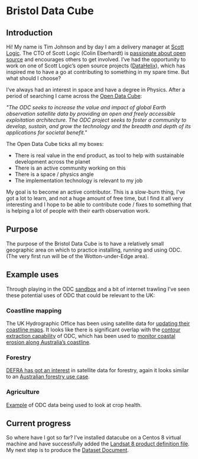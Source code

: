 # Bristol Data Cube
## Introduction
Hi! My name is Tim Johnson and by day I am a delivery manager at [Scott Logic](https://www.scottlogic.com/).  The CTO of Scott Logic (Colin Eberhardt) is [passionate about open source](https://www.finos.org/blog/colin-eberhardt-why-i-open-source) and encourages others to get involved.  I’ve had the opportunity to work on one of Scott Logic’s open source projects ([DataHelix](https://blog.scottlogic.com/2020/08/06/datahelix-intro.html)), which has inspired me to have a go at contributing to something in my spare time.  But what should I choose?

I’ve always had an interest in space and have a degree in Physics.  After a period of searching I came across the [Open Data Cube](https://www.opendatacube.org/):

*"The ODC seeks to increase the value and impact of global Earth observation satellite data by providing an open and freely accessible exploitation architecture. The ODC project seeks to foster a community to develop, sustain, and grow the technology and the breadth and depth of its applications for societal benefit."*

The Open Data Cube ticks all my boxes:
- There is real value in the end product, as tool to help with sustainable development across the planet
- There is an active community working on this
- There is a space / physics angle
- The implementation technology is relevant to my job

My goal is to become an active contributor.  This is a slow-burn thing, I've got a lot to learn, and not a huge amount of free time, but I find it all very interesting and I hope to be able to contribute code / fixes to something that is helping a lot of people with their earth observation work.

## Purpose
The purpose of the Bristol Data Cube is to have a relatively small geographic area on which to practice installing, running and using ODC.  (The very first run will be of the Wotton-under-Edge area).

## Example uses
Through playing in the ODC [sandbox](https://docs.dea.ga.gov.au/setup/sandbox.html) and a bit of internet trawling I’ve seen these potential uses of ODC that could be relevant to the UK:

### Coastline mapping
The UK Hydrographic Office has been using satellite data for [updating their coastline maps](https://ukhodigital.blog.gov.uk/2020/02/12/creating-coastlines-using-data-science/).  It looks like there is significant overlap with the [contour extraction capability](https://docs.dea.ga.gov.au/notebooks/Frequently_used_code/Contour_extraction.html) of ODC, which has been used to [monitor coastal erosion along Australia’s coastline](https://docs.dea.ga.gov.au/notebooks/Real_world_examples/Coastal_erosion.html).

### Forestry
[DEFRA has got an interest](https://defradigital.blog.gov.uk/2017/03/21/the-satellites-that-safeguard-our-forests/) in satellite data for forestry, again it looks similar to an [Australian forestry use case](https://docs.dea.ga.gov.au/notebooks/Real_world_examples/Change_detection.html).

### Agriculture
[Example](https://twitter.com/AgricultureData/status/1306166262796611584) of ODC data being used to look at crop health.

## Current progress
So where have I got so far?  I’ve installed datacube on a Centos 8 virtual machine and have successfully added the [Landsat 8 product definition file](https://github.com/opendatacube/datacube-core/blob/develop/docs/config_samples/dataset_types/ls8_scenes.yaml).  My next step is to produce the [Dataset Document](https://datacube-core.readthedocs.io/en/latest/ops/indexing.html#dataset-documents).
